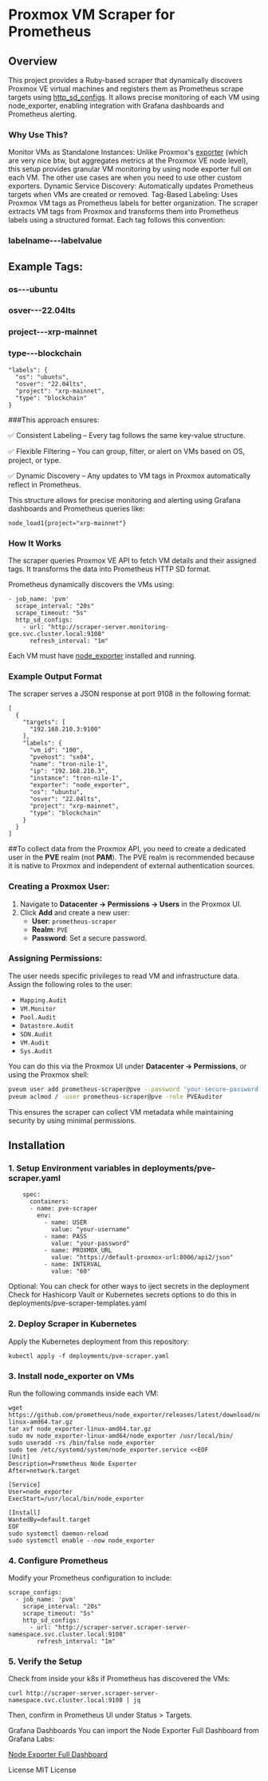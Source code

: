 # Proxmox VM Scraper for Prometheus

## Overview

This project provides a Ruby-based scraper that dynamically discovers Proxmox VE virtual machines and registers them as Prometheus scrape targets using [http_sd_configs](https://prometheus.io/docs/prometheus/latest/configuration/configuration/#http_sd_config). It allows precise monitoring of each VM using node_exporter, enabling integration with Grafana dashboards and Prometheus alerting.

### Why Use This?

Monitor VMs as Standalone Instances: Unlike Proxmox's [exporter](https://github.com/prometheus-pve/prometheus-pve-exporter) (which are very nice btw, but aggregates metrics at the Proxmox VE node level), this setup provides granular VM monitoring by using node exporter full on each VM.
The other use cases are when you need to use other custom exporters.
Dynamic Service Discovery: Automatically updates Prometheus targets when VMs are created or removed.
Tag-Based Labeling: Uses Proxmox VM tags as Prometheus labels for better organization.
The scraper extracts VM tags from Proxmox and transforms them into Prometheus labels using a structured format. Each tag follows this convention:

### labelname---labelvalue

## Example Tags:

### os---ubuntu
### osver---22.04lts
### project---xrp-mainnet
### type---blockchain

```
"labels": {
  "os": "ubuntu",
  "osver": "22.04lts",
  "project": "xrp-mainnet",
  "type": "blockchain"
}
```
###This approach ensures:


✅ Consistent Labeling – Every tag follows the same key-value structure.

✅ Flexible Filtering – You can group, filter, or alert on VMs based on OS, project, or type.

✅ Dynamic Discovery – Any updates to VM tags in Proxmox automatically reflect in Prometheus.


This structure allows for precise monitoring and alerting using Grafana dashboards and Prometheus queries like:
```
node_load1{project="xrp-mainnet"}
```

### How It Works

The scraper queries Proxmox VE API to fetch VM details and their assigned tags.
It transforms the data into Prometheus HTTP SD format.

Prometheus dynamically discovers the VMs using:
```
- job_name: 'pvm'
  scrape_interval: "20s"
  scrape_timeout: "5s"
  http_sd_configs:
    - url: "http://scraper-server.monitoring-gce.svc.cluster.local:9108"
      refresh_interval: "1m"
```

Each VM must have [node_exporter](https://github.com/prometheus/node_exporter) installed and running.

### Example Output Format
The scraper serves a JSON response at port 9108 in the following format:

```
[
  {
    "targets": [
      "192.168.210.3:9100"
    ],
    "labels": {
      "vm_id": "100",
      "pvehost": "sx04",
      "name": "tron-nile-1",
      "ip": "192.168.210.3",
      "instance": "tron-nile-1",
      "exporter": "node_exporter",
      "os": "ubuntu",
      "osver": "22.04lts",
      "project": "xrp-mainnet",
      "type": "blockchain"
    }
  }
]
```
##To collect data from the Proxmox API, you need to create a dedicated user in the **PVE** realm (not **PAM**). The PVE realm is recommended because it is native to Proxmox and independent of external authentication sources.

### Creating a Proxmox User:
1. Navigate to **Datacenter → Permissions → Users** in the Proxmox UI.
2. Click **Add** and create a new user:
   - **User**: `prometheus-scraper`
   - **Realm**: `PVE`
   - **Password**: Set a secure password.

### Assigning Permissions:
The user needs specific privileges to read VM and infrastructure data. Assign the following roles to the user:

- `Mapping.Audit`
- `VM.Monitor`
- `Pool.Audit`
- `Datastore.Audit`
- `SDN.Audit`
- `VM.Audit`
- `Sys.Audit`

You can do this via the Proxmox UI under **Datacenter → Permissions**, or using the Proxmox shell:

```sh
pveum user add prometheus-scraper@pve --password 'your-secure-password'
pveum aclmod / -user prometheus-scraper@pve -role PVEAuditor
```

This ensures the scraper can collect VM metadata while maintaining security by using minimal permissions.


## Installation

### 1. Setup Environment variables in deployments/pve-scraper.yaml
```
    spec:
      containers:
      - name: pve-scraper
        env:
          - name: USER
            value: "your-username"
          - name: PASS
            value: "your-password"
          - name: PROXMOX_URL
            value: "https://default-proxmox-url:8006/api2/json"
          - name: INTERVAL
            value: "60"
```
Optional: You can check for other ways to iject secrets in the deployment
Check for Hashicorp Vault or Kubernetes secrets options to do this in deployments/pve-scraper-templates.yaml

### 2. Deploy Scraper in Kubernetes
Apply the Kubernetes deployment from this repository:
```
kubectl apply -f deployments/pve-scraper.yaml
```

### 3. Install node_exporter on VMs
Run the following commands inside each VM:
```
wget https://github.com/prometheus/node_exporter/releases/latest/download/node_exporter-linux-amd64.tar.gz
tar xvf node_exporter-linux-amd64.tar.gz
sudo mv node_exporter-linux-amd64/node_exporter /usr/local/bin/
sudo useradd -rs /bin/false node_exporter
sudo tee /etc/systemd/system/node_exporter.service <<EOF
[Unit]
Description=Prometheus Node Exporter
After=network.target

[Service]
User=node_exporter
ExecStart=/usr/local/bin/node_exporter

[Install]
WantedBy=default.target
EOF
sudo systemctl daemon-reload
sudo systemctl enable --now node_exporter
```

### 4. Configure Prometheus

Modify your Prometheus configuration to include:
```
scrape_configs:
  - job_name: 'pvm'
    scrape_interval: "20s"
    scrape_timeout: "5s"
    http_sd_configs:
      - url: "http://scraper-server.scraper-server-namespace.svc.cluster.local:9108"
        refresh_interval: "1m"
```

### 5. Verify the Setup
Check from inside your k8s if Prometheus has discovered the VMs:
```
curl http://scraper-server.scraper-server-namespace.svc.cluster.local:9108 | jq
```
Then, confirm in Prometheus UI under Status > Targets.

Grafana Dashboards
You can import the Node Exporter Full Dashboard from Grafana Labs:

[Node Exporter Full Dashboard](https://grafana.com/grafana/dashboards/1860-node-exporter-full/)

License
MIT License

